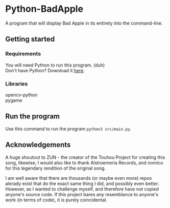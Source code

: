# Python-BadApple
A program that will display Bad Apple in its entirety into the command-line.


## Getting started
### Requirements
You will need Python to run this program. (duh) <br>
Don't have Python? Download it [here](https://www.python.org/downloads/).

### Libraries
opencv-python <br>
pygame <br>

## Run the program
Use this command to run the program `python3 src/main.py`.


## Acknowledgements
<p>A huge shoutout to ZUN - the creator of the Touhou Project for creating this song, likewise, I would also like to thank Alstroemeria Records, and nomico for this legendary rendition of the original song.<br></p>


<p>I am well aware that there are thousands (or maybe even more) repos alerady exist that do the exact same thing I did, and possibly even better. However, as I wanted to challenge myself, and therefore have not copied anyone's source code. If this project bares any resemblance to anyone's work (in terms of code), it is purely coincidental.</p>
